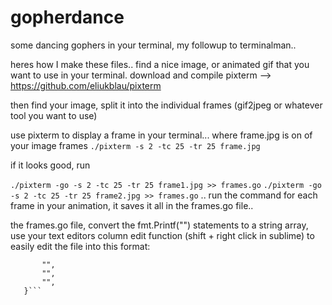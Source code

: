 # gopherdance
some dancing gophers in your terminal, my followup to terminalman..

heres how I make these files.. find a nice image, or animated gif that you want to use in your terminal.
download and compile pixterm --> https://github.com/eliukblau/pixterm

then find your image, split it into the individual frames (gif2jpeg or whatever tool you want to use)

use pixterm to display a frame in your terminal... where frame.jpg is on of your image frames
```./pixterm -s 2 -tc 25 -tr 25 frame.jpg```

if it looks good, run

```./pixterm -go -s 2 -tc 25 -tr 25 frame1.jpg >> frames.go```
```./pixterm -go -s 2 -tc 25 -tr 25 frame2.jpg >> frames.go```
.. run the command for each frame in your animation, it saves it all in the frames.go file..

the frames.go file, convert the fmt.Printf("") statements to a string array, use your text editors column edit function (shift + right click in sublime) to easily edit the file into this format:

```var animationFrames = []string {
       "",
       "",
       "",
   }```
   





